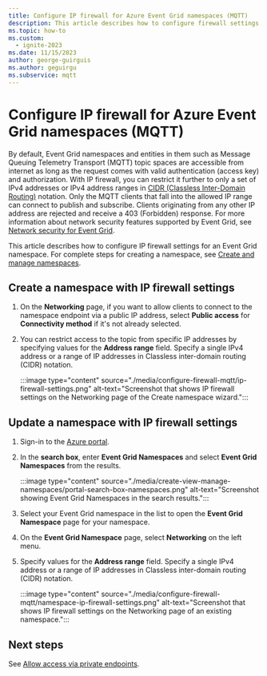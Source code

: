 ```yaml
---
title: Configure IP firewall for Azure Event Grid namespaces (MQTT)
description: This article describes how to configure firewall settings for Azure Event Grid namespaces that have MQTT enabled.
ms.topic: how-to
ms.custom:
  - ignite-2023
ms.date: 11/15/2023
author: george-guirguis
ms.author: geguirgu
ms.subservice: mqtt
---
```


# Configure IP firewall for Azure Event Grid namespaces (MQTT)
By default, Event Grid namespaces and entities in them such as Message Queuing Telemetry Transport (MQTT) topic spaces are accessible from internet as long as the request comes with valid authentication (access key) and authorization. With IP firewall, you can restrict it further to only a set of IPv4 addresses or IPv4 address ranges in [CIDR (Classless Inter-Domain Routing)](https://en.wikipedia.org/wiki/Classless_Inter-Domain_Routing) notation. Only the MQTT clients that fall into the allowed IP range can connect to publish and subscribe. Clients originating from any other IP address are rejected and receive a 403 (Forbidden) response. For more information about network security features supported by Event Grid, see [Network security for Event Grid](network-security.md).

This article describes how to configure IP firewall settings for an Event Grid namespace. For complete steps for creating a namespace, see [Create and manage namespaces](create-view-manage-namespaces.md).

## Create a namespace with IP firewall settings

1. On the **Networking** page, if you want to allow clients to connect to the namespace endpoint via a public IP address, select **Public access** for **Connectivity method** if it's not already selected. 
2. You can restrict access to the topic from specific IP addresses by specifying values for the **Address range** field. Specify a single IPv4 address or a range of IP addresses in Classless inter-domain routing (CIDR) notation. 

    :::image type="content" source="./media/configure-firewall-mqtt/ip-firewall-settings.png" alt-text="Screenshot that shows IP firewall settings on the Networking page of the Create namespace wizard.":::

## Update a namespace with IP firewall settings

1. Sign-in to the [Azure portal](https://portal.azure.com).
1. In the **search box**, enter **Event Grid Namespaces** and select **Event Grid Namespaces** from the results.

    :::image type="content" source="./media/create-view-manage-namespaces/portal-search-box-namespaces.png" alt-text="Screenshot showing Event Grid Namespaces in the search results.":::
1. Select your Event Grid namespace in the list to open the **Event Grid Namespace** page for your namespace.
1. On the **Event Grid Namespace** page, select **Networking** on the left menu. 
1. Specify values for the **Address range** field. Specify a single IPv4 address or a range of IP addresses in Classless inter-domain routing (CIDR) notation. 

    :::image type="content" source="./media/configure-firewall-mqtt/namespace-ip-firewall-settings.png" alt-text="Screenshot that shows IP firewall settings on the Networking page of an existing namespace.":::

## Next steps
See [Allow access via private endpoints](mqtt-configure-private-endpoints.md).
